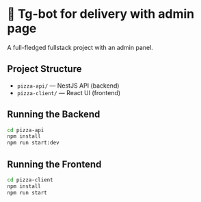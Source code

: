 # 🍕 Tg-bot for delivery with admin page

A full-fledged fullstack project with an admin panel.

## Project Structure

- `pizza-api/` — NestJS API (backend)
- `pizza-client/` — React UI (frontend) 

## Running the Backend

```bash
cd pizza-api
npm install
npm run start:dev
```
## Running the Frontend

```bash
cd pizza-client
npm install
npm run start
